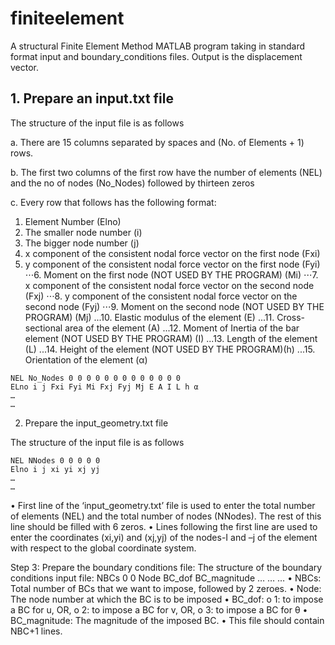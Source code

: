 # finiteelement

A structural Finite Element Method MATLAB program taking in standard format input and boundary_conditions files. Output is the displacement vector.

## 1. Prepare an input.txt file

The structure of the input file is as follows

  a. There are 15 columns separated by spaces and (No. of Elements + 1) rows.

  b. The first two columns of the first row have the number of elements (NEL) and the no of nodes (No_Nodes) followed by thirteen zeros

  c. Every row that follows has the following format:

   1. Element Number (Elno)
   2. The smaller node number (i)
   3. The bigger node number (j)
   4. x component of the consistent nodal force vector on the first node (Fxi)
   5. y component of the consistent nodal force vector on the first node (Fyi)
⋅⋅⋅6. Moment on the first node (NOT USED BY THE PROGRAM) (Mi)
⋅⋅⋅7. x component of the consistent nodal force vector on the second node (Fxj)
⋅⋅⋅8. y component of the consistent nodal force vector on the second node (Fyj)
⋅⋅⋅9. Moment on the second node (NOT USED BY THE PROGRAM) (Mj)
...10. Elastic modulus of the element (E)
...11. Cross-sectional area of the element (A)
...12. Moment of Inertia of the bar element (NOT USED BY THE PROGRAM) (I)
...13. Length of the element (L)
...14. Height of the element (NOT USED BY THE PROGRAM)(h)
...15. Orientation of the element (α)

```
NEL No_Nodes 0 0 0 0 0 0 0 0 0 0 0 0 0
ELno i j Fxi Fyi Mi Fxj Fyj Mj E A I L h α
…
…
```

2. Prepare the input_geometry.txt file

The structure of the input file is as follows
```
NEL NNodes 0 0 0 0 0
Elno i j xi yi xj yj
…
…
```
• First line of the ‘input_geometry.txt’ file is used to enter the total number of elements (NEL) and
the total number of nodes (NNodes). The rest of this line should be filled with 6 zeros.
• Lines following the first line are used to enter the coordinates (xi,yi) and (xj,yj) of the nodes-I
and –j of the element with respect to the global coordinate system.


Step 3: Prepare the boundary conditions file: The structure of the boundary conditions input file:
NBCs 0 0
Node BC_dof BC_magnitude
… … …
• NBCs: Total number of BCs that we want to impose, followed by 2 zeroes.
• Node: The node number at which the BC is to be imposed
• BC_dof:
o 1: to impose a BC for u, OR,
o 2: to impose a BC for v, OR,
o 3: to impose a BC for θ
• BC_magnitude: The magnitude of the imposed BC.
• This file should contain NBC+1 lines.
